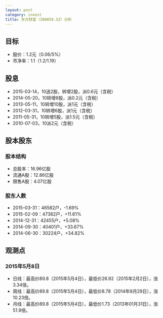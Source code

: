 ```yaml
---
layout: post
category: invest
title: 东方财富（300059.SZ）分析
---
```


## 目标 ##

- 股价：1.2元（0.06/5%）
- 市净率：1.1（1.2/1.19）

## 股息 ##

- 2015-03-14，10送2股，转增2股，派0.6元（含税）
- 2014-05-20，10转增8股，派0.2元（含税）
- 2013-05-11，10转增10股，派1元（含税）
- 2012-03-31，10转增6股，派1元（含税）
- 2011-05-31，10转增5股，派1.5元（含税）
- 2010-07-03，10派2元（含税）

## 股本股东 ##

### 股本结构 ###

- 总股本：16.96亿股
- 流通A股：12.86亿股
- 限售A股：4.07亿股

### 股东人数 ###

- 2015-03-31：46582户，-1.69%
- 2015-02-09：47382户，+11.61%
- 2014-12-31：42455户，+5.08%
- 2014-09-30：40401户，+33.67%
- 2014-06-30：30224户，+34.82%

## 观测点 ##

### 2015年5月8日 ###

- 日线：最高价89.8（2015年5月4日），最低价26.92（2015年2月2日），涨3.34倍。
- 周线：最高价89.8（2015年5月4日），最低价8.78（2014年8月29日），涨10.23倍。
- 月线：最高价89.8（2015年5月4日），最低价1.73（2013年01月31日），涨51.9倍。
